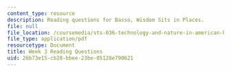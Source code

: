 ```yaml
---
content_type: resource
description: Reading questions for Basso, Wisdom Sits in Places.
file: null
file_location: /coursemedia/sts-036-technology-and-nature-in-american-history-spring-2008/26b73e15cb28bbee23be05128e790621_quest3.pdf
file_type: application/pdf
resourcetype: Document
title: Week 3 Reading Questions
uid: 26b73e15-cb28-bbee-23be-05128e790621
---
```

